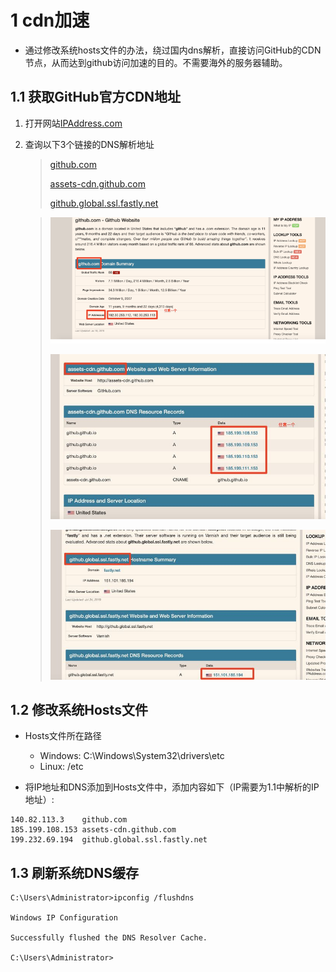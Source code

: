 # 1 cdn加速

- 通过修改系统hosts文件的办法，绕过国内dns解析，直接访问GitHub的CDN节点，从而达到github访问加速的目的。不需要海外的服务器辅助。

## 1.1 获取GitHub官方CDN地址

1. 打开网站[IPAddress.com](https://www.ipaddress.com/)

2. 查询以下3个链接的DNS解析地址

   > [github.com](https://github.com/)
   >
   > [assets-cdn.github.com](https://assets-cdn.github.com/)
   >
   > [github.global.ssl.fastly.net](http://github.global.ssl.fastly.net/)

   > [![github.com DNS解析](GitHub加速/github.com.png "github.com DNS解析")](https://ipaddress.com/website/github.com)
   >
   > [![assets-cdn.github.com](GitHub加速/assets-cdn.github.com.png "assets-cdn.github.com DNS解析")](https://ipaddress.com/website/assets-cdn.github.com) 
   > 
   > [![github.global.ssl.fastly.net](GitHub加速/github.global.ssl.fastly.net.png "github.global.ssl.fastly.net DNS解析")](https://ipaddress.com/website/github.global.ssl.fastly.net) 

## 1.2 修改系统Hosts文件

- Hosts文件所在路径
  - Windows: C:\Windows\System32\drivers\etc
  - Linux: /etc

- 将IP地址和DNS添加到Hosts文件中，添加内容如下（IP需要为1.1中解析的IP地址）:

```
140.82.113.3    github.com
185.199.108.153 assets-cdn.github.com
199.232.69.194  github.global.ssl.fastly.net
```

## 1.3 刷新系统DNS缓存

```
C:\Users\Administrator>ipconfig /flushdns

Windows IP Configuration

Successfully flushed the DNS Resolver Cache.

C:\Users\Administrator>
```

